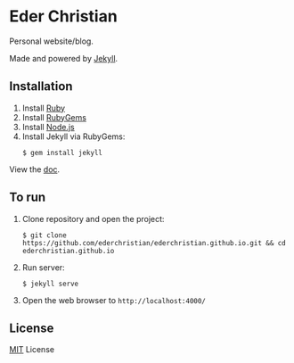 # Eder Christian

Personal website/blog.

Made and powered by [Jekyll][jekyll].

## Installation

1. Install [Ruby][ruby]
1. Install [RubyGems][rubygems]
1. Install [Node.js][node]
1. Install Jekyll via RubyGems:
	```
	$ gem install jekyll
	```

View the [doc][doc].

## To run

1. Clone repository and open the project:
	```
	$ git clone https://github.com/ederchristian/ederchristian.github.io.git && cd ederchristian.github.io
	```
1. Run server:
	```
	$ jekyll serve
	```
1. Open the web browser to `http://localhost:4000/`

## License

[MIT][mit] License

[jekyll]: http://jekyllrb.com

[ruby]: https://www.ruby-lang.org/en/downloads/

[rubygems]: https://rubygems.org/pages/download

[node]: https://nodejs.org/en/

[doc]: http://jekyllrb.com/docs/installation/

[mit]: https://github.com/ederchristian/ederchristian.github.io/blob/master/LICENSE